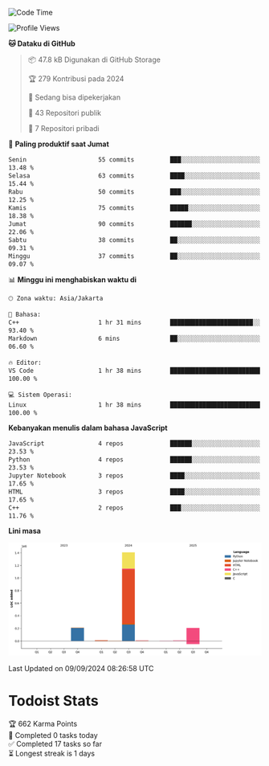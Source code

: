 <!--START_SECTION:waka-->
![Code Time](http://img.shields.io/badge/Code%20Time-31%20hrs%2022%20mins-blue)

![Profile Views](http://img.shields.io/badge/Profil%20dilihat-7-blue)

**🐱 Dataku di GitHub** 

> 📦 47.8 kB Digunakan di GitHub Storage 
 > 
> 🏆 279 Kontribusi pada 2024
 > 
> 💼 Sedang bisa dipekerjakan
 > 
> 📜 43 Repositori publik 
 > 
> 🔑 7 Repositori pribadi 
 > 
📅 **Paling produktif saat Jumat** 

```text
Senin                    55 commits          ███░░░░░░░░░░░░░░░░░░░░░░   13.48 % 
Selasa                   63 commits          ████░░░░░░░░░░░░░░░░░░░░░   15.44 % 
Rabu                     50 commits          ███░░░░░░░░░░░░░░░░░░░░░░   12.25 % 
Kamis                    75 commits          █████░░░░░░░░░░░░░░░░░░░░   18.38 % 
Jumat                    90 commits          ██████░░░░░░░░░░░░░░░░░░░   22.06 % 
Sabtu                    38 commits          ██░░░░░░░░░░░░░░░░░░░░░░░   09.31 % 
Minggu                   37 commits          ██░░░░░░░░░░░░░░░░░░░░░░░   09.07 % 
```


📊 **Minggu ini menghabiskan waktu di** 

```text
🕑︎ Zona waktu: Asia/Jakarta

💬 Bahasa: 
C++                      1 hr 31 mins        ███████████████████████░░   93.40 % 
Markdown                 6 mins              ██░░░░░░░░░░░░░░░░░░░░░░░   06.60 % 

🔥 Editor: 
VS Code                  1 hr 38 mins        █████████████████████████   100.00 % 

💻 Sistem Operasi: 
Linux                    1 hr 38 mins        █████████████████████████   100.00 % 
```

**Kebanyakan menulis dalam bahasa JavaScript** 

```text
JavaScript               4 repos             ██████░░░░░░░░░░░░░░░░░░░   23.53 % 
Python                   4 repos             ██████░░░░░░░░░░░░░░░░░░░   23.53 % 
Jupyter Notebook         3 repos             ████░░░░░░░░░░░░░░░░░░░░░   17.65 % 
HTML                     3 repos             ████░░░░░░░░░░░░░░░░░░░░░   17.65 % 
C++                      2 repos             ███░░░░░░░░░░░░░░░░░░░░░░   11.76 % 
```



**Lini masa**

![Lines of Code chart](https://raw.githubusercontent.com/yusuf601/yusuf601/main/assets/bar_graph.png)


 Last Updated on 09/09/2024 08:26:58 UTC
<!--END_SECTION:waka-->
# Todoist Stats

<!-- TODO-IST:START -->
🏆  662 Karma Points           
🌸  Completed 0 tasks today           
✅  Completed 17 tasks so far           
⏳  Longest streak is 1 days
<!-- TODO-IST:END -->
